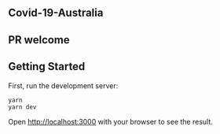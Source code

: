 ## Covid-19-Australia

## PR welcome

## Getting Started

First, run the development server:

```
yarn
yarn dev
```

Open [http://localhost:3000](http://localhost:3000) with your browser to see the result.
